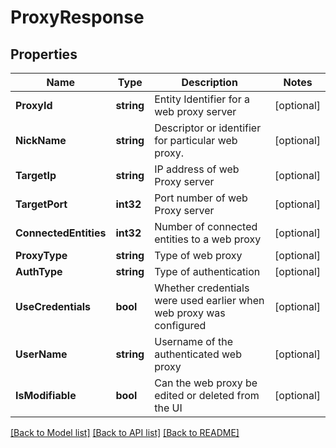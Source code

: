 # ProxyResponse

## Properties

Name | Type | Description | Notes
------------ | ------------- | ------------- | -------------
**ProxyId** | **string** | Entity Identifier for a web proxy server | [optional] 
**NickName** | **string** | Descriptor or identifier for particular web proxy. | [optional] 
**TargetIp** | **string** | IP address of web Proxy server | [optional] 
**TargetPort** | **int32** | Port number of web Proxy server | [optional] 
**ConnectedEntities** | **int32** | Number of connected entities to a web proxy | [optional] 
**ProxyType** | **string** | Type of web proxy | [optional] 
**AuthType** | **string** | Type of authentication | [optional] 
**UseCredentials** | **bool** | Whether credentials were used earlier when web proxy was configured | [optional] 
**UserName** | **string** | Username of the authenticated web proxy | [optional] 
**IsModifiable** | **bool** | Can the web proxy be edited or deleted from the UI | [optional] 

[[Back to Model list]](../README.md#documentation-for-models) [[Back to API list]](../README.md#documentation-for-api-endpoints) [[Back to README]](../README.md)


